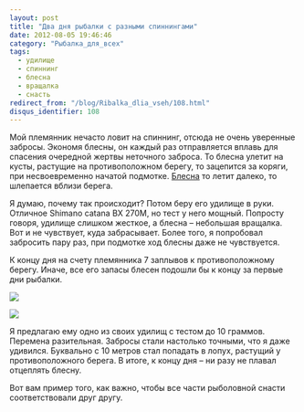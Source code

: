 ```yaml
---
layout: post
title: "Два дня рыбалки с разными спиннингами"
date: 2012-08-05 19:46:46
category: "Рыбалка_для_всех"
tags:
  - удилище
  - спиннинг
  - блесна
  - вращалка
  - снасть
redirect_from: "/blog/Ribalka_dlia_vseh/108.html"
disqus_identifier: 108
---
```

Мой племянник нечасто ловит на спиннинг, отсюда не очень уверенные
забросы. Экономя блесны, он каждый раз отправляется вплавь для спасения
очередной жертвы неточного заброса. То блесна улетит на кусты, растущие
на противоположном берегу, то зацепится за коряги, при несвоевременно
начатой подмотке. [Блесна][1] то летит далеко, то шлепается вблизи берега.

Я думаю, почему так происходит? Потом беру его удилище в руки. Отличное
Shimano catana BX 270M, но тест у него мощный. Попросту говоря, удилище
слишком жесткое, а блесна – небольшая вращалка. Вот и не чувствует, куда
забрасывает. Более того, я попробовал забросить пару раз, при подмотке
ход блесны даже не чувствуется.

К концу дня на счету племянника 7 заплывов к противоположному берегу.
Иначе, все его запасы блесен подошли бы к концу за первые дни рыбалки.

![](http://fishingguru.ru/uploads/images/00/00/01/2012/08/05/c870b2.jpg)

![](http://fishingguru.ru/uploads/images/00/00/01/2012/08/05/911444.jpg)

Я предлагаю ему одно из своих удилищ с тестом до 10 граммов. Перемена
разительная. Забросы стали настолько точными, что я даже удивился.
Буквально с 10 метров стал попадать в лопух, растущий у противоположного
берега. В итоге, к концу дня – ни разу не плавал отцеплять блесну.

Вот вам пример того, как важно, чтобы все части рыболовной снасти
соответствовали друг другу.

[1]: /blog/Ribalka_dlia_vseh/57.html
